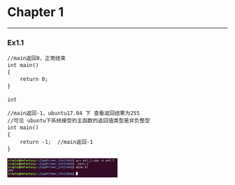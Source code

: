 
# Chapter 1
---
### Ex1.1

```
//main返回0，正常结束
int main()
{
    return 0;  
}
```

`int`

```
//main返回-1，ubuntu17.04 下 查看返回结果为255
//可见 ubuntu下系统接受的主函数的返回值类型是非负整型
int main()
{
    return -1;  //main返回-1
}
```
<img src="./picture/ex1_1.jpg" width = "50%" />
